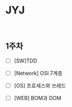 # JYJ

<br/>

## 1주차

- [ ] [SW]TDD

- [ ] [Network] OSI 7계층

- [ ] [OS] 프로세스와 쓰레드

- [ ] [WEB] BOM과 DOM

<br/>
